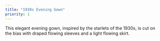 ```yaml
---
title: "1930s Evening Gown"
priority: 1
---
```


This elegant evening gown, inspired by the starlets of the 1930s, is cut on the bias with draped flowing sleeves and a light flowing skirt. 